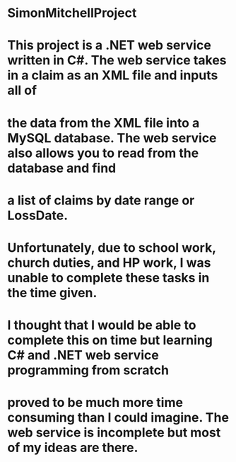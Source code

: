 # SimonMitchellProject
#
# This project is a .NET web service written in C#. The web service takes in a claim as an XML file and inputs all of 
# the data from the XML file into a MySQL database. The web service also allows you to read from the database and find 
# a list of claims by date range or LossDate. 
#
# Unfortunately, due to school work, church duties, and HP work, I was unable to complete these tasks in the time given. 
# I thought that I would be able to complete this on time but learning C# and .NET web service programming from scratch
# proved to be much more time consuming than I could imagine. The web service is incomplete but most of my ideas are there.
